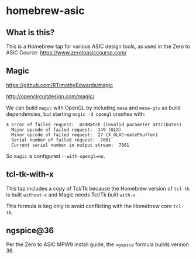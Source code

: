# homebrew-asic

## What is this?

This is a Homebrew tap for various ASIC design tools, as used in the Zero to ASIC Course: https://www.zerotoasiccourse.com/

## Magic
https://github.com/RTimothyEdwards/magic

http://opencircuitdesign.com/magic/

We can build `magic`  with OpenGL by including `mesa` and `mesa-glu` as  build dependencies, but starting `magic -d opengl` crashes with:
```
X Error of failed request:  BadMatch (invalid parameter attributes)
  Major opcode of failed request:  149 (GLX)
  Minor opcode of failed request:  27 (X_GLXCreatePbuffer)
  Serial number of failed request:  7801
  Current serial number in output stream:  7801
```
So `magic` is configured `--with-opengl=no`.

## tcl-tk-with-x
This tap includes a copy of Tcl/Tk because the Homebrew version of `tcl-tk` is built `without-x` and Magic needs Tcl/Tk built `with-x`.

This formula is keg only to avoid conflicting with the Homebrew core `tcl-tk`.

## ngspice@36
Per the Zero to ASIC MPW9 install guide, the `ngspice` formula builds version 36.
